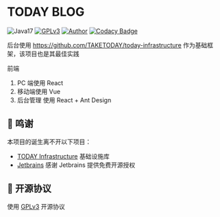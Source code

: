 # TODAY BLOG

![Java17](https://img.shields.io/badge/JDK-17+-success.svg)
[![GPLv3](https://img.shields.io/badge/License-GPLv3-blue.svg)](./LICENSE)
[![Author](https://img.shields.io/badge/Author-Harry_Yang-blue.svg)](https://github.com/TAKETODAY)
[![Codacy Badge](https://api.codacy.com/project/badge/Grade/f18d51f79f1e40d7b590ba85a70ae783)](https://app.codacy.com/gh/TAKETODAY/today-blog?utm_source=github.com&utm_medium=referral&utm_content=TAKETODAY/today-blog&utm_campaign=Badge_Grade)

后台使用 https://github.com/TAKETODAY/today-infrastructure 作为基础框架，该项目也是其最佳实践

前端

1. PC 端使用 React
2. 移动端使用 Vue
3. 后台管理 使用 React + Ant Design

## 🙏 鸣谢

本项目的诞生离不开以下项目：

* [TODAY Infrastructure](https://github.com/TAKETODAY/today-infrastructure) 基础设施库
* [Jetbrains](https://www.jetbrains.com/?from=https://github.com/TAKETODAY/today-blog) 感谢 Jetbrains 提供免费开源授权

## 📄 开源协议

使用 [GPLv3](https://github.com/TAKETODAY/today-infrastructure/blob/master/LICENSE) 开源协议
